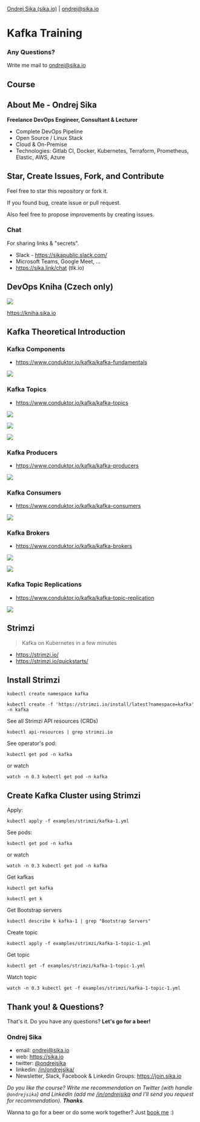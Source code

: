 [Ondrej Sika (sika.io)](https://sika.io) | <ondrej@sika.io>

# Kafka Training

### Any Questions?

Write me mail to <ondrej@sika.io>

## Course

## About Me - Ondrej Sika

**Freelance DevOps Engineer, Consultant & Lecturer**

- Complete DevOps Pipeline
- Open Source / Linux Stack
- Cloud & On-Premise
- Technologies: Gitlab CI, Docker, Kubernetes, Terraform, Prometheus, Elastic, AWS, Azure

## Star, Create Issues, Fork, and Contribute

Feel free to star this repository or fork it.

If you found bug, create issue or pull request.

Also feel free to propose improvements by creating issues.

### Chat

For sharing links & "secrets".

- Slack - https://sikapublic.slack.com/
- Microsoft Teams, Google Meet, ...
- https://sika.link/chat (tlk.io)

## DevOps Kniha (Czech only)

[![](./images/devops_kniha.jpg)](https://kniha.sika.io)

<https://kniha.sika.io>

## Kafka Theoretical Introduction

### Kafka Components

- https://www.conduktor.io/kafka/kafka-fundamentals

![](./images/kafka_components.webp)

### Kafka Topics

- https://www.conduktor.io/kafka/kafka-topics

![](./images/kafka_topics.webp)

![](./images/kafka_topic_partitions.webp)

![](./images/kafka_topic_example.webp)

### Kafka Producers

- https://www.conduktor.io/kafka/kafka-producers

![](./images/kafka_producers.webp)

### Kafka Consumers

- https://www.conduktor.io/kafka/kafka-consumers

![](./images/kafka_consumers.webp)

### Kafka Brokers

- https://www.conduktor.io/kafka/kafka-brokers

![](./images/kafka_brokers.webp)

![](./images/kafka_brokers_partitions.webp)

### Kafka Topic Replications

- https://www.conduktor.io/kafka/kafka-topic-replication

![](./images/kafka_topic_replication.webp)

## Strimzi

> Kafka on Kubernetes in a few minutes

- https://strimzi.io/
- https://strimzi.io/quickstarts/

## Install Strimzi

```
kubectl create namespace kafka
```

```
kubectl create -f 'https://strimzi.io/install/latest?namespace=kafka' -n kafka
```

See all Strimzi API resources (CRDs)

```
kubectl api-resources | grep strimzi.io
```

See operator's pod:

```
kubectl get pod -n kafka
```

or watch

```
watch -n 0.3 kubectl get pod -n kafka
```

## Create Kafka Cluster using Strimzi

Apply:

```
kubectl apply -f examples/strimzi/kafka-1.yml
```

See pods:

```
kubectl get pod -n kafka
```

or watch

```
watch -n 0.3 kubectl get pod -n kafka
```

Get kafkas

```
kubectl get kafka
```

```
kubectl get k
```

Get Bootstrap servers

```
kubectl describe k kafka-1 | grep "Bootstrap Servers"
```

Create topic

```
kubectl apply -f examples/strimzi/kafka-1-topic-1.yml
```

Get topic

```
kubectl get -f examples/strimzi/kafka-1-topic-1.yml
```

Watch topic

```
watch -n 0.3 kubectl get -f examples/strimzi/kafka-1-topic-1.yml
```

## Thank you! & Questions?

That's it. Do you have any questions? **Let's go for a beer!**

### Ondrej Sika

- email: <ondrej@sika.io>
- web: <https://sika.io>
- twitter: [@ondrejsika](https://twitter.com/ondrejsika)
- linkedin: [/in/ondrejsika/](https://linkedin.com/in/ondrejsika/)
- Newsletter, Slack, Facebook & Linkedin Groups: <https://join.sika.io>

_Do you like the course? Write me recommendation on Twitter (with handle `@ondrejsika`) and LinkedIn (add me [/in/ondrejsika](https://www.linkedin.com/in/ondrejsika/) and I'll send you request for recommendation). **Thanks**._

Wanna to go for a beer or do some work together? Just [book me](https://book-me.sika.io) :)
